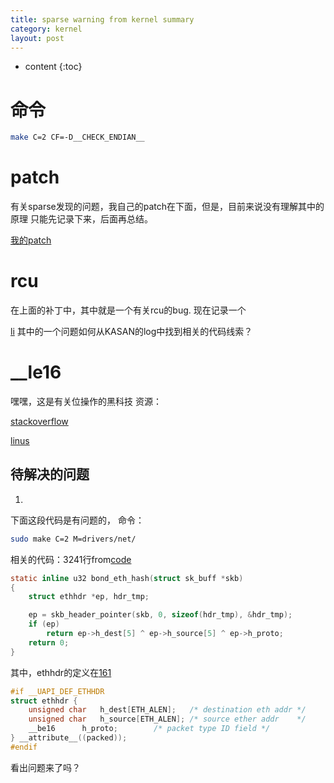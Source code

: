 ```yaml
---
title: sparse warning from kernel summary
category: kernel
layout: post
---
```

* content
{:toc}

# 命令

```bash
make C=2 CF=-D__CHECK_ENDIAN__
```

# patch
有关sparse发现的问题，我自己的patch在下面，但是，目前来说没有理解其中的原理
只能先记录下来，后面再总结。

[我的patch](https://git.kernel.org/pub/scm/linux/kernel/git/gregkh/staging.git/log/?h=staging-next&qt=grep&q=tsu.yubo%40gmail.com)

# rcu

在上面的补丁中，其中就是一个有关rcu的bug.
现在记录一个

[li](https://patchwork.ozlabs.org/patch/1052135/) 其中的一个问题如何从KASAN的log中找到相关的代码线索？

# __le16

嘿嘿，这是有关位操作的黑科技
资源：

[stackoverflow](https://stackoverflow.com/questions/22119935/warnings-thrown-by-sparse)

[linus](http://www.gelato.unsw.edu.au/IA64wiki/SparseAnnotations)

## 待解决的问题

1.
下面这段代码是有问题的，
命令：

```bash
sudo make C=2 M=drivers/net/
```
相关的代码：3241行from[code](https://git.kernel.org/pub/scm/linux/kernel/git/torvalds/linux.git/tree/drivers/net/bonding/bond_main.c)

```c
static inline u32 bond_eth_hash(struct sk_buff *skb)
{
	struct ethhdr *ep, hdr_tmp;

	ep = skb_header_pointer(skb, 0, sizeof(hdr_tmp), &hdr_tmp);
	if (ep)
		return ep->h_dest[5] ^ ep->h_source[5] ^ ep->h_proto;
	return 0;
}
```

其中，ethhdr的定义在[161](https://elixir.bootlin.com/linux/latest/source/include/uapi/linux/if_ether.h#L161)
```c
#if __UAPI_DEF_ETHHDR
struct ethhdr {
	unsigned char	h_dest[ETH_ALEN];	/* destination eth addr	*/
	unsigned char	h_source[ETH_ALEN];	/* source ether addr	*/
	__be16		h_proto;		/* packet type ID field	*/
} __attribute__((packed));
#endif
```
看出问题来了吗？

